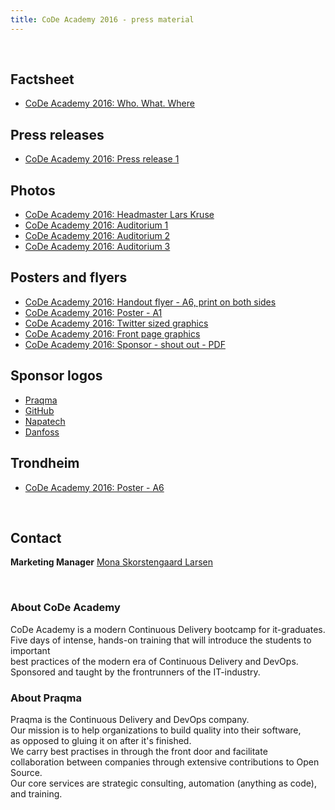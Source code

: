 ```yaml
---
title: CoDe Academy 2016 - press material
---
```


<br/>


## Factsheet
* [CoDe Academy 2016: Who. What. Where](code_academy_16_factsheet.pdf)


## Press releases

* [CoDe Academy 2016: Press release 1](press_release-1/)


## Photos

* [CoDe Academy 2016: Headmaster Lars Kruse](lars_kruse.jpg)
* [CoDe Academy 2016: Auditorium 1](docker_classroom.jpg)
* [CoDe Academy 2016: Auditorium 2](taking_notes_auditorium.jpg)
* [CoDe Academy 2016: Auditorium 3](auditorium_audience.jpg)

## Posters and flyers

* [CoDe Academy 2016: Handout flyer - A6, print on both sides](code-academy-2016-flyer.pdf)
* [CoDe Academy 2016: Poster - A1](code-academy-2016-poster.pdf)
* [CoDe Academy 2016: Twitter sized graphics](code-academy-2016-twitter.jpg)
* [CoDe Academy 2016: Front page graphics](code-academy-2016-front.jpg)
* [CoDe Academy 2016: Sponsor - shout out - PDF](code-academy-sponsor-2016.pdf)

## Sponsor logos

* [Praqma](/images/sponsors/praqma.png)
* [GitHub](/images/sponsors/octocat.png)
* [Napatech](/images/sponsors/napatech.png)
* [Danfoss](/images/sponsors/danfoss.png)

## Trondheim

* [CoDe Academy 2016: Poster - A6](code-academy-2016-poster-trd.pdf)


<br/>

## Contact

__Marketing Manager__ [Mona Skorstengaard Larsen](mailto:mona@praqma.com)


<br/>

### About CoDe Academy

CoDe Academy is a modern Continuous Delivery bootcamp for it-graduates.<br/>
Five days of intense, hands-on training that will introduce the students to
important <br/> best practices of the modern era of Continuous Delivery and DevOps.<br/>
Sponsored and taught by the frontrunners of the IT-industry.

### About Praqma

Praqma is the Continuous Delivery and DevOps company.<br/>
Our mission is to help organizations to build quality into their software,<br/>
as opposed to gluing it on after it's finished.<br/>
We carry best practises in through the front door and facilitate <br/> collaboration
between companies through extensive contributions to Open Source.<br/>
Our core services are strategic consulting, automation (anything as code), and training.
